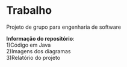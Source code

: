 # Trabalho
Projeto de grupo para engenharia de software


**Informação do repositório**:<br/>
1)Código em Java<br/>
2)Imagens dos diagramas <br/>
3)Relatório do projeto
